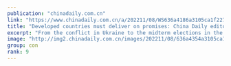 ```yaml
---
publication: "chinadaily.com.cn"
link: "https://www.chinadaily.com.cn/a/202211/08/WS636a4186a3105ca1f2274c99.html"
title: "Developed countries must deliver on promises: China Daily editorial"
excerpt: "From the conflict in Ukraine to the midterm elections in the United States, there are plenty of ongoing and impending events to distract countries and their leaders from this year's United Nations cli"
image: "http://img2.chinadaily.com.cn/images/202211/08/636a4354a3105ca157c0cbb0.jpeg"
group: con
rank: 9
---
```

